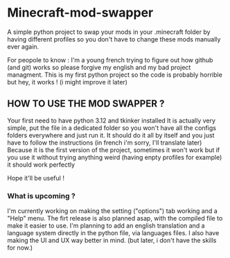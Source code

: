 # Minecraft-mod-swapper
A simple python project to swap your mods in your .minecraft folder by having different profiles so you don't have to change these mods manually ever again.

For peopole to know : I'm a young french trying to figure out how github (and git) works so please forgive my english and my bad project managment.
This is my first python project so the code is probably horrible but hey, it works ! (i might improve it later)


## HOW TO USE THE MOD SWAPPER ?

Your first need to have python 3.12 and tkinker installed
It is actually very simple, put the file in a dedicated folder so you won't have all the configs folders everywhere and just run it.
It should do it all by itself and you just have to follow the instructions (in french i'm sorry,  I'll translate later)
Because it is the first version of the project, sometimes it won't work but if you use it without trying anything weird (having enpty profiles for example) it should work perfectly

Hope it'll be useful !

### What is upcoming ?

I'm currently working on making the setting ("options") tab working and a "Help" menu.
The firt release is also planned asap, with the compiled file to make it easier to use.
I'm planning to add an english translation and a language system directly in the python file, via languages files.
I also have making the UI and UX way better in mind. (but later, i don't have the skills for now.)